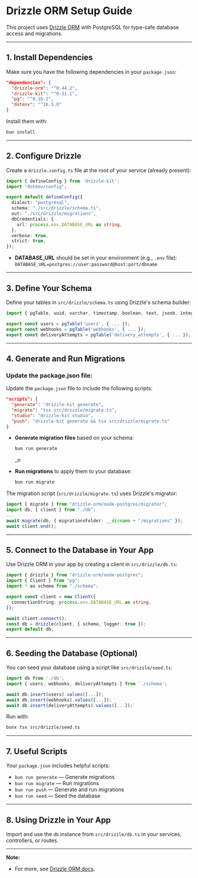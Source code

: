 # Drizzle ORM Setup Guide

This project uses [Drizzle ORM](https://orm.drizzle.team/) with PostgreSQL for type-safe database access and migrations.

---

## 1. Install Dependencies

Make sure you have the following dependencies in your `package.json`:

```json
"dependencies": {
  "drizzle-orm": "^0.44.2",
  "drizzle-kit": "^0.31.1",
  "pg": "^8.16.2",
  "dotenv": "^16.5.0"
}
```

Install them with:

```bash
bun install
```

---

## 2. Configure Drizzle

Create a `drizzle.config.ts` file at the root of your service (already present):

```ts
import { defineConfig } from 'drizzle-kit';
import "dotenv/config";

export default defineConfig({
  dialect: "postgresql",
  schema: "./src/drizzle/schema.ts",
  out: "./src/drizzle/migrations",
  dbCredentials: {
    url: process.env.DATABASE_URL as string,
  },
  verbose: true,
  strict: true,
});
```

- **DATABASE_URL** should be set in your environment (e.g., `.env` file):  
  `DATABASE_URL=postgres://user:password@host:port/dbname`

---

## 3. Define Your Schema

Define your tables in `src/drizzle/schema.ts` using Drizzle's schema builder:

```ts
import { pgTable, uuid, varchar, timestamp, boolean, text, jsonb, integer } from 'drizzle-orm/pg-core';

export const users = pgTable('users', { ... });
export const webhooks = pgTable('webhooks', { ... });
export const deliveryAttempts = pgTable('delivery_attempts', { ... });
```

---

## 4. Generate and Run Migrations

### Update the package.json file:
Update the `package.json` file to include the following scripts:

```json
"scripts": {
  "generate": "drizzle-kit generate",
  "migrate": "tsx src/drizzle/migrate.ts",
  "studio": "drizzle-kit studio",
  "push": "drizzle-kit generate && tsx src/drizzle/migrate.ts"
}
```

- **Generate migration files** based on your schema:
  ```bash
  bun run generate
  ```
  _o

- **Run migrations** to apply them to your database:
  ```bash
  bun run migrate
  ```


The migration script (`src/drizzle/migrate.ts`) uses Drizzle's migrator:

```ts
import { migrate } from "drizzle-orm/node-postgres/migrator";
import db, { client } from "./db";
...
await migrate(db, { migrationsFolder: __dirname + "/migrations" });
await client.end();
```

---

## 5. Connect to the Database in Your App

Use Drizzle ORM in your app by creating a client in `src/drizzle/db.ts`:

```ts
import { drizzle } from "drizzle-orm/node-postgres";
import { Client } from "pg";
import * as schema from "./schema";

export const client = new Client({
  connectionString: process.env.DATABASE_URL as string,
});

await client.connect();
const db = drizzle(client, { schema, logger: true });
export default db;
```

---

## 6. Seeding the Database (Optional)

You can seed your database using a script like `src/drizzle/seed.ts`:

```ts
import db from './db';
import { users, webhooks, deliveryAttempts } from './schema';

await db.insert(users).values([...]);
await db.insert(webhooks).values([...]);
await db.insert(deliveryAttempts).values([...]);
```

Run with:
```bash
bunx tsx src/drizzle/seed.ts
```

---

## 7. Useful Scripts

Your `package.json` includes helpful scripts:

- `bun run generate` — Generate migrations
- `bun run migrate` — Run migrations
- `bun run push` — Generate and run migrations
- `bun run seed` — Seed the database

---

## 8. Using Drizzle in Your App

Import and use the `db` instance from `src/drizzle/db.ts` in your services, controllers, or routes.

---

**Note:**  
- For more, see [Drizzle ORM docs](https://orm.drizzle.team/docs/overview).
